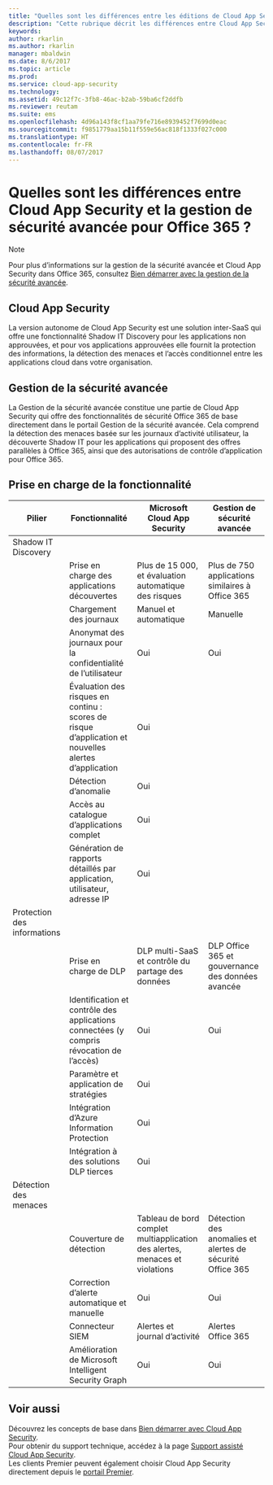 ```yaml
---
title: "Quelles sont les différences entre les éditions de Cloud App Security ? | Microsoft Docs"
description: "Cette rubrique décrit les différences entre Cloud App Security et la gestion de sécurité avancée pour Office 365."
keywords: 
author: rkarlin
ms.author: rkarlin
manager: mbaldwin
ms.date: 8/6/2017
ms.topic: article
ms.prod: 
ms.service: cloud-app-security
ms.technology: 
ms.assetid: 49c12f7c-3fb8-46ac-b2ab-59ba6cf2ddfb
ms.reviewer: reutam
ms.suite: ems
ms.openlocfilehash: 4d96a143f8cf1aa79fe716e8939452f7699d0eac
ms.sourcegitcommit: f9851779aa15b11f559e56ac818f1333f027c000
ms.translationtype: HT
ms.contentlocale: fr-FR
ms.lasthandoff: 08/07/2017
---
```

# <a name="what-are-the-differences-between-cloud-app-security-and-asm-for-office-365"></a>Quelles sont les différences entre Cloud App Security et la gestion de sécurité avancée pour Office 365 ?

> [!NOTE]
> Pour plus d’informations sur la gestion de la sécurité avancée et Cloud App Security dans Office 365, consultez [Bien démarrer avec la gestion de la sécurité avancée](https://support.office.com/article/Get-started-with-Advanced-Management-Security-d9ee4d67-f2b3-42b4-9c9e-c4529904990a).

## <a name="cloud-app-security"></a>Cloud App Security 

La version autonome de Cloud App Security est une solution inter-SaaS qui offre une fonctionnalité Shadow IT Discovery pour les applications non approuvées, et pour vos applications approuvées elle fournit la protection des informations, la détection des menaces et l’accès conditionnel entre les applications cloud dans votre organisation. 

## <a name="advanced-security-management"></a>Gestion de la sécurité avancée

La Gestion de la sécurité avancée constitue une partie de Cloud App Security qui offre des fonctionnalités de sécurité Office 365 de base directement dans le portail Gestion de la sécurité avancée. Cela comprend la détection des menaces basée sur les journaux d’activité utilisateur, la découverte Shadow IT pour les applications qui proposent des offres parallèles à Office 365, ainsi que des autorisations de contrôle d’application pour Office 365.

## <a name="feature-support"></a>Prise en charge de la fonctionnalité

|Pilier|Fonctionnalité|Microsoft Cloud App Security|Gestion de sécurité avancée|
|----|----|----|----|
|Shadow IT Discovery||||
||Prise en charge des applications découvertes|Plus de 15 000, et évaluation automatique des risques|Plus de 750 applications similaires à Office 365|
||Chargement des journaux|Manuel et automatique|Manuelle|
||Anonymat des journaux pour la confidentialité de l’utilisateur|Oui|Oui|
||Évaluation des risques en continu : scores de risque d’application et nouvelles alertes d’application|Oui||
||Détection d’anomalie|Oui||
||Accès au catalogue d’applications complet|Oui||
||Génération de rapports détaillés par application, utilisateur, adresse IP|Oui||
|Protection des informations||||
||Prise en charge de DLP|DLP multi-SaaS et contrôle du partage des données|DLP Office 365 et gouvernance des données avancée|
||Identification et contrôle des applications connectées (y compris révocation de l’accès)|Oui|Oui|
||Paramètre et application de stratégies|Oui||
||Intégration d’Azure Information Protection|Oui||
||Intégration à des solutions DLP tierces|Oui||
|Détection des menaces||||
||Couverture de détection|Tableau de bord complet multiapplication des alertes, menaces et violations|Détection des anomalies et alertes de sécurité Office 365|
||Correction d’alerte automatique et manuelle|Oui|Oui|
||Connecteur SIEM|Alertes et journal d’activité|Alertes Office 365|
||Amélioration de Microsoft Intelligent Security Graph|Oui|Oui|


## <a name="see-also"></a>Voir aussi  

Découvrez les concepts de base dans [Bien démarrer avec Cloud App Security](getting-started-with-cloud-app-security.md).    
Pour obtenir du support technique, accédez à la page [Support assisté Cloud App Security](http://support.microsoft.com/oas/default.aspx?prid=16031).   
Les clients Premier peuvent également choisir Cloud App Security directement depuis le [portail Premier](https://premier.microsoft.com/).   

